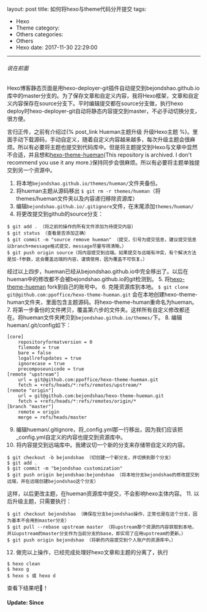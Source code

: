 layout: post
title: 如何将hexo与theme代码分开提交
tags:
  - Hexo
  - Theme
category:
  - Others
categories:
  - Others
  - Hexo
date: 2017-11-30 22:29:00
---
###### 说在前面
Hexo博客静态页面是用hexo-deployer-git插件自动提交到bejondshao.github.io库中的master分支的。为了保存文章和自定义内容，我将Hexo框架，文章和自定义内容保存在source分支下。平时编辑提交都在source分支做，执行hexo deploy时hexo-deployer-git自动将静态内容提交到master，不必手动切换分支，很方便。

言归正传，之前有介绍过{% post_link Hueman主题升级 升级Hexo主题 %}。里面手动下载源码，手动自定义，随着自定义内容越来越多，每次升级主题会很麻烦。所以有必要将主题也提交到代码库中。但是将主题提交到Hexo与文章中显然不合适，并且想和[hexo-theme-hueman](https://github.com/ppoffice/hexo-theme-hueman)(This repository is archived. I don't recommend you use it any more.)保持同步会很麻烦。所以有必要将主题单独提交到另一个资源中。

1. 将本地`bejondshao.github.io/themes/hueman/`文件夹备份。
2. 将hueman主题从源码移出
`$ git rm -r themes/hueman`（将themes/hueman文件夹以及内容递归移除资源库）
3. 编辑`bejondshao.github.io/.gitignore`文件，在末尾添加`themes/hueman/`
4. 将更改提交到github的source分支：
```
$ git add . （将之前的操作的所有文件添加为待提交内容）
$ git status （查看是否添加正确）
$ git commit -m "source remove hueman" （提交，引号为提交信息，建议提交信息以branch+message格式提交，message尽量写得清晰。）
$ git push origin source（将内容提交到远端。如果提交与远端有冲突，有个解决方法是加-f参数，这会覆盖远端的内容，谨慎使用，因为覆盖不可恢复。）
```
经过以上四步，hueman已经从bejondshao.github.io中完全移出了。以后在hueman中的修改都不会被bejondshao.github.io的git检测到。
5. 将[hexo-theme-hueman](https://github.com/ppoffice/hexo-theme-hueman) fork到自己的账号中。
6. 克隆资源库到本地。
`$ git clone git@github.com:ppoffice/hexo-theme-hueman.git`
会在本地创建hexo-theme-human文件夹，里面包含主题源码。将hexo-theme-human重命名为hueman。
7. 将第一步备份的文件拷贝，覆盖第六步的文件夹。这样所有自定义修改都还在。将hueman文件夹拷贝到`bejondshao.github.io/themes/`下。
8. 编辑hueman/.git/config如下：
```
[core]
	repositoryformatversion = 0
	filemode = true
	bare = false
	logallrefupdates = true
	ignorecase = true
	precomposeunicode = true
[remote "upstream"]
	url = git@github.com:ppoffice/hexo-theme-hueman.git
	fetch = +refs/heads/*:refs/remotes/upstream/*
[remote "origin"]
	url = git@github.com:bejondshao/hexo-theme-hueman.git
	fetch = +refs/heads/*:refs/remotes/origin/*
[branch "master"]
	remote = origin
	merge = refs/heads/master
```
9. 编辑hueman/.gitignore，将_config.yml那一行移出，因为我们应该把_config.yml自定义的内容也提交到资源库中。
10. 将内容提交到远端库中。我建议切一个新的分支来存储带自定义的内容。
```
$ git checkout -b bejondshao （切创建一个新分支，并切换到那个分支）
$ git add .
$ git commit -m "bejondshao customization"
$ git push origin bejondshao:bejondshao （将本地分支bejondshao的修改提交到远端，并在远端创建bejondshao这个分支）
```
这样，以后更改主题，在hueman资源库中提交，不会影响hexo主体内容。
11. 以后升级主题，只需要执行：
```
$ git checkout bejondshao （确保在分支bejondshao操作，正常也是在这个分支，因为基本不会用到master分支）
$ git pull --rebase upstream master （将upstream那个资源的内容获取到本地，并以upstream的master分支作为当前分支的base，即实现了应用upstream的更新。）
$ git push origin bejondshao （将新的内容提交到个人账户的资源库中。）
```
12. 做完以上操作，已经完成处理好hexo文章和主题的分离了，执行
```
$ hexo clean
$ hexo g
$ hexo s 或 hexo d
```
查看下结果吧:beer:！

#### Update: Since 